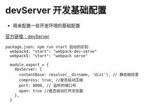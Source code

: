 # devServer 开发基础配置
- 用来配置一些开发环境的基础配置

[官方链接：devServer](https://www.webpackjs.com/configuration/dev-server/#devserver)

```
package.json: npm run start 启动的区别 
  webpack4: "start": "webpack-dev-serve"  
  webpack5: "start": "webpack serve"
```

```
  module.export = {
    devServer: {
      contentBase: resolve(__dirname, 'dist'), // 静态根目录
      compress: true, //是否启动压缩
      port: 8000, // 监听的端口号
      open: true //是否自动打开浏览器  
    },
  }
```
